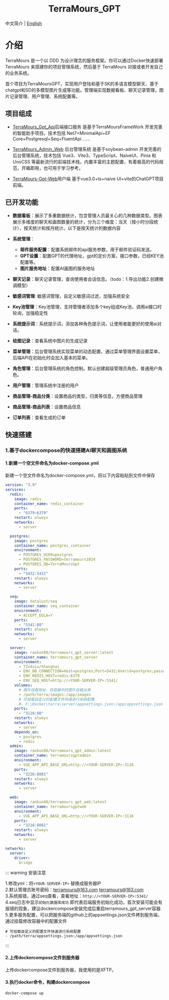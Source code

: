 <div align="center">
	<h1>TerraMours_GPT</h1>
</div>

中文简介 | [English](/docs/en/guide/README.md)
# 介绍

TerraMours 是一个以 DDD 为设计理念的服务框架。你可以通过Docker快速部署TerraMours 来搭建你的项目管理系统，然后基于 TerraMours 对接或者开发自己的业务系统。

首个项目为TerraMoursGPT，实现用户登陆和基于SK的多语言模型聊天、基于chatgpt和SD的多模型图片生成等功能。管理端实现数据看板、聊天记录管理，图片记录管理、用户管理、系统配置等。

## 项目组成

* [TerraMours_Gpt_Api](https://github.com/TerraMours/TerraMours_Gpt_Api)后端接口服务    是基于TerraMoursFrameWork 开发完善的智能助手项目。技术包括 Net7+MinimalApi+EF Core+Postgresql+Seq+FluentApi ......

* [TerraMours_Admin_Web](https://github.com/TerraMours/TerraMours_Admin_Web) 后台管理系统 是基于soybean-admin 开发完善的后台管理系统，技术包括 Vue3、Vite3、TypeScript、NaiveUI、Pinia 和 UnoCSS 等最新流行的前端技术栈，内置丰富的主题配置，有着极高的代码规范，开箱即用，也可用于学习参考。

* [TerraMours-Gpt-Web](https://github.com/TerraMours/TerraMours_Gpt_Web)用户端   基于vue3.0+ts+naive UI+vite的ChatGPT项目前端。

## 已开发功能
- **数据看板**：展示了多重数据统计，包含管理人员最关心的几种数据类型。图表展示多维度的聊天和画图数量的统计，分为三个维度：当天（按小时分段统计），按天统计和按月统计。以下是按天统计的数据内容

- **系统管理**：

    * **邮件服务配置**：配置系统邮件的api服务参数，用于邮件验证码发送。
    * **GPT设置**：配置GPT的代理地址，gpt的定价方案，接口参数，已经KEY池配置等。
    * **图片服务地址**：配置AI画图的服务地址

- **聊天记录**：聊天记录管理，查询使用者会话信息。（todo：1.导出功能2.创建微调模型）

- **敏感词管理**: 敏感词管理，自定义敏感词过滤，加强系统安全

- **Key池管理**：Key池管理，支持管理者添加多个key组成Key池，调用ai接口时轮询，加强稳定性

- **系统提示词**：系统提示词，添加各种角色提示词，让使用者能更好的使用ai对话。

- **绘图记录**：查看系统中图片的生成记录

- **菜单管理**：后台管理系统实现菜单的动态配置，通过菜单管理界面设置菜单，后端API在初始化时会加入基本的菜单。

- **角色管理**：后台管理系统的角色控制。默认创建超级管理员角色，普通用户角色。

- **用户管理**：管理系统中注册的用户

- **商品管理-商品分类**：设置商品的类型，归类等信息，方便商品管理

- **商品管理-商品列表**：设置商品信息

- **订单列表**：查看生成的订单

## 快速搭建

### 1.基于dockercompose的快速搭建AI聊天和画图系统

#### 1.新建一个空文件命名为docker-compose.yml

新建一个空文件命名为docker-compose.yml，将以下内容粘贴到文件中保存

```yaml
version: "3.9"
services:
  redis:
    image: redis
    container_name: redis_container
    ports:
      - "6379:6379"
    restart: always
    networks:
      - server

  postgres:
    image: postgres
    container_name: postgres_container
    environment:
      - POSTGRES_USER=postgres
      - POSTGRES_PASSWORD=terramours1024
      - POSTGRES_DB=TerraMoursGpt
    ports:
      - "5432:5432"
    restart: always
    networks:
      - server

  seq:
    image: datalust/seq
    container_name: seq_container
    environment:
      - ACCEPT_EULA=Y
    ports:
      - "5341:80"
    restart: always
    networks:
      - server

  server:
    image: raokun88/terramours_gpt_server:latest
    container_name: terramours_gpt_server
    environment:
      - TZ=Asia/Shanghai
      - ENV_DB_CONNECTION=Host=postgres;Port=5432;Userid=postgres;password=terramours1024;Database=TerraMoursGpt;
      - ENV_REDIS_HOST=redis:6379
      - ENV_SEQ_HOST=http://<YOUR-SERVER-IP>:5341/
    volumes:
      # 图片挂载地址，将容器中的图片挂载出来
      - /path/terra/images:/app/images
      # 可挂载自定义的配置文件快速进行系统配置
      #- F:\Docker\terra\server/appsettings.json:/app/appsettings.json
    ports:
      - "3116:80"
    restart: always
    networks:
      - server
    depends_on:
      - postgres
      - redis
  admin:
    image: raokun88/terramours_gpt_admin:latest
    container_name: terramoursgptadmin
    environment:
      - VUE_APP_API_BASE_URL=http://<YOUR-SERVER-IP>:3116
    ports:
      - "3226:8081"
    restart: always
    networks:
      - server

  web:
    image: raokun88/terramours_gpt_web:latest
    container_name: terramoursgptweb
    environment:
      - VUE_APP_API_BASE_URL=http://<YOUR-SERVER-IP>:3116
    ports:
      - "3216:8081"
    restart: always
    networks:
      - server

networks:
  server:
    driver:
      bridge

```

::: warning 安装注意

1.修改yml：将`<YOUR-SERVER-IP>` 替换成服务器IP<br/>
2.默认管理员账号密码：terramours@163.com  terramours@163.com<br/>
3.系统报错，通过seq查看，查看地址：`http://<YOUR-SERVER-IP>:5341/`<br/>
4.seq日志中显示`初始化数据库成功` 即代表后端服务初始化成功，首次安装可能会有报错的现象，建议dockercompose安装完成后重启terramours_gpt_server容器<br/>
5.更多服务配置，可以把服务端的github上的appsettings.json文件拷到服务端，通过挂载修改容器中的配置文件<br/>
```
# 可挂载自定义的配置文件快速进行系统配置
- /path/terra/appsettings.json:/app/appsettings.json
```

:::

#### 2.上传dockercompose文件到服务器

上传dockercompose文件到服务器，我使用的是XFTP。

#### 3.执行docker命令，构建dockercompose

```shell
docker-compose up
```
